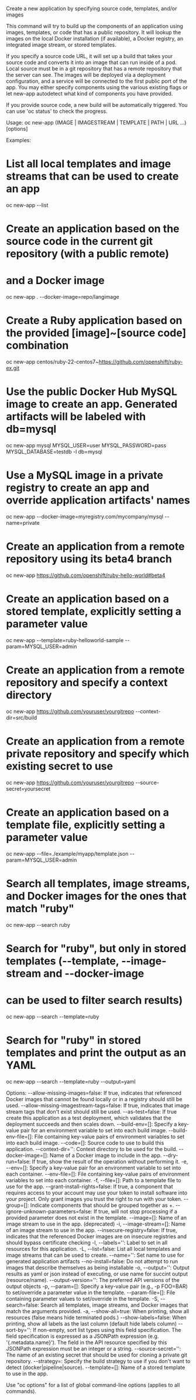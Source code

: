 Create a new application by specifying source code, templates, and/or images 

This command will try to build up the components of an application using images, templates, or code that has a public repository. It will lookup the images on the local Docker installation (if available), a Docker registry, an integrated image stream, or stored templates. 

If you specify a source code URL, it will set up a build that takes your source code and converts it into an image that can run inside of a pod. Local source must be in a git repository that has a remote repository that the server can see. The images will be deployed via a deployment configuration, and a service will be connected to the first public port of the app. You may either specify components using the various existing flags or let new-app autodetect what kind of components you have provided. 

If you provide source code, a new build will be automatically triggered. You can use 'oc status' to check the progress.

Usage:
  oc new-app (IMAGE | IMAGESTREAM | TEMPLATE | PATH | URL ...) [options]

Examples:
  # List all local templates and image streams that can be used to create an app
  oc new-app --list
  
  # Create an application based on the source code in the current git repository (with a public remote)
  # and a Docker image
  oc new-app . --docker-image=repo/langimage
  
  # Create a Ruby application based on the provided [image]~[source code] combination
  oc new-app centos/ruby-22-centos7~https://github.com/openshift/ruby-ex.git
  
  # Use the public Docker Hub MySQL image to create an app. Generated artifacts will be labeled with db=mysql
  oc new-app mysql MYSQL_USER=user MYSQL_PASSWORD=pass MYSQL_DATABASE=testdb -l db=mysql
  
  # Use a MySQL image in a private registry to create an app and override application artifacts' names
  oc new-app --docker-image=myregistry.com/mycompany/mysql --name=private
  
  # Create an application from a remote repository using its beta4 branch
  oc new-app https://github.com/openshift/ruby-hello-world#beta4
  
  # Create an application based on a stored template, explicitly setting a parameter value
  oc new-app --template=ruby-helloworld-sample --param=MYSQL_USER=admin
  
  # Create an application from a remote repository and specify a context directory
  oc new-app https://github.com/youruser/yourgitrepo --context-dir=src/build
  
  # Create an application from a remote private repository and specify which existing secret to use
  oc new-app https://github.com/youruser/yourgitrepo --source-secret=yoursecret
  
  # Create an application based on a template file, explicitly setting a parameter value
  oc new-app --file=./example/myapp/template.json --param=MYSQL_USER=admin
  
  # Search all templates, image streams, and Docker images for the ones that match "ruby"
  oc new-app --search ruby
  
  # Search for "ruby", but only in stored templates (--template, --image-stream and --docker-image
  # can be used to filter search results)
  oc new-app --search --template=ruby
  
  # Search for "ruby" in stored templates and print the output as an YAML
  oc new-app --search --template=ruby --output=yaml

Options:
      --allow-missing-images=false: If true, indicates that referenced Docker images that cannot be found locally or in a registry should still be used.
      --allow-missing-imagestream-tags=false: If true, indicates that image stream tags that don't exist should still be used.
      --as-test=false: If true create this application as a test deployment, which validates that the deployment succeeds and then scales down.
      --build-env=[]: Specify a key-value pair for an environment variable to set into each build image.
      --build-env-file=[]: File containing key-value pairs of environment variables to set into each build image.
      --code=[]: Source code to use to build this application.
      --context-dir='': Context directory to be used for the build.
      --docker-image=[]: Name of a Docker image to include in the app.
      --dry-run=false: If true, show the result of the operation without performing it.
  -e, --env=[]: Specify a key-value pair for an environment variable to set into each container.
      --env-file=[]: File containing key-value pairs of environment variables to set into each container.
  -f, --file=[]: Path to a template file to use for the app.
      --grant-install-rights=false: If true, a component that requires access to your account may use your token to install software into your project. Only grant images you trust the right to run with your token.
      --group=[]: Indicate components that should be grouped together as <comp1>+<comp2>.
      --ignore-unknown-parameters=false: If true, will not stop processing if a provided parameter does not exist in the template.
      --image=[]: Name of an image stream to use in the app. (deprecated)
  -i, --image-stream=[]: Name of an image stream to use in the app.
      --insecure-registry=false: If true, indicates that the referenced Docker images are on insecure registries and should bypass certificate checking
  -l, --labels='': Label to set in all resources for this application.
  -L, --list=false: List all local templates and image streams that can be used to create.
      --name='': Set name to use for generated application artifacts
      --no-install=false: Do not attempt to run images that describe themselves as being installable
  -o, --output='': Output results as yaml or json instead of executing, or use name for succint output (resource/name).
      --output-version='': The preferred API versions of the output objects
  -p, --param=[]: Specify a key-value pair (e.g., -p FOO=BAR) to set/override a parameter value in the template.
      --param-file=[]: File containing parameter values to set/override in the template.
  -S, --search=false: Search all templates, image streams, and Docker images that match the arguments provided.
  -a, --show-all=true: When printing, show all resources (false means hide terminated pods.)
      --show-labels=false: When printing, show all labels as the last column (default hide labels column)
      --sort-by='': If non-empty, sort list types using this field specification.  The field specification is expressed as a JSONPath expression (e.g. '{.metadata.name}'). The field in the API resource specified by this JSONPath expression must be an integer or a string.
      --source-secret='': The name of an existing secret that should be used for cloning a private git repository.
      --strategy=: Specify the build strategy to use if you don't want to detect (docker|pipeline|source).
      --template=[]: Name of a stored template to use in the app.

Use "oc options" for a list of global command-line options (applies to all commands).

